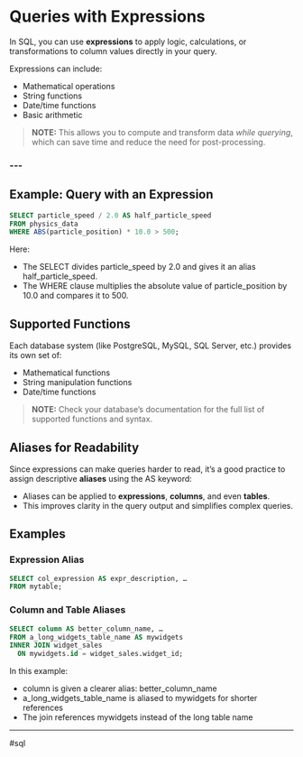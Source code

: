 # Queries with Expressions

In SQL, you can use **expressions** to apply logic, calculations, or transformations to column values directly in your query.  

Expressions can include:
- Mathematical operations
- String functions
- Date/time functions
- Basic arithmetic

> **NOTE:** This allows you to compute and transform data *while querying*, which can save time and reduce the need for post-processing.

### ---

## Example: Query with an Expression

```sql
SELECT particle_speed / 2.0 AS half_particle_speed
FROM physics_data
WHERE ABS(particle_position) * 10.0 > 500;
```

Here:
* The SELECT divides particle_speed by 2.0 and gives it an alias half_particle_speed.
* The WHERE clause multiplies the absolute value of particle_position by 10.0 and compares it to 500.

## Supported Functions

Each database system (like PostgreSQL, MySQL, SQL Server, etc.) provides its own set of:
* Mathematical functions
* String manipulation functions
* Date/time functions

> **NOTE:** Check your database’s documentation for the full list of supported functions and syntax.

## Aliases for Readability

Since expressions can make queries harder to read, it’s a good practice to assign descriptive **aliases** using the AS keyword:
* Aliases can be applied to **expressions**, **columns**, and even **tables**.
* This improves clarity in the query output and simplifies complex queries.


## Examples

### Expression Alias

```sql
SELECT col_expression AS expr_description, …
FROM mytable;
```

### Column and Table Aliases

```sql
SELECT column AS better_column_name, …
FROM a_long_widgets_table_name AS mywidgets
INNER JOIN widget_sales
  ON mywidgets.id = widget_sales.widget_id;
```

In this example:
* column is given a clearer alias: better_column_name
* a_long_widgets_table_name is aliased to mywidgets for shorter references
* The join references mywidgets instead of the long table name

---

#sql